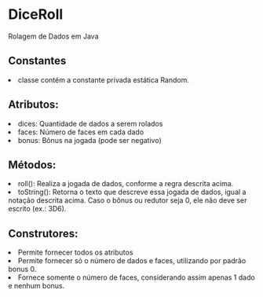 # DiceRoll
Rolagem de Dados em Java

## Constantes
<li>  classe contém a constante privada estática Random.</li>

## Atributos:
<li>dices: Quantidade de dados a serem rolados</li>
<li>faces: Número de faces em cada dado</li>
<li>bonus: Bônus na jogada (pode ser negativo)</li>


## Métodos:
<li>roll(): Realiza a jogada de dados, conforme a regra descrita acima.</li>
<li>toString(): Retorna o texto que descreve essa jogada de dados, igual a notação descrita acima. Caso o bônus ou redutor seja 0, ele não deve ser escrito (ex.: 3D6).</li>

## Construtores:
<li> Permite fornecer todos os atributos</li>
<li> Permite fornecer só o número de dados e faces, utilizando por padrão bonus 0.</li>
<li> Fornece somente o número de faces, considerando assim apenas 1 dado e nenhum bonus.</li>
